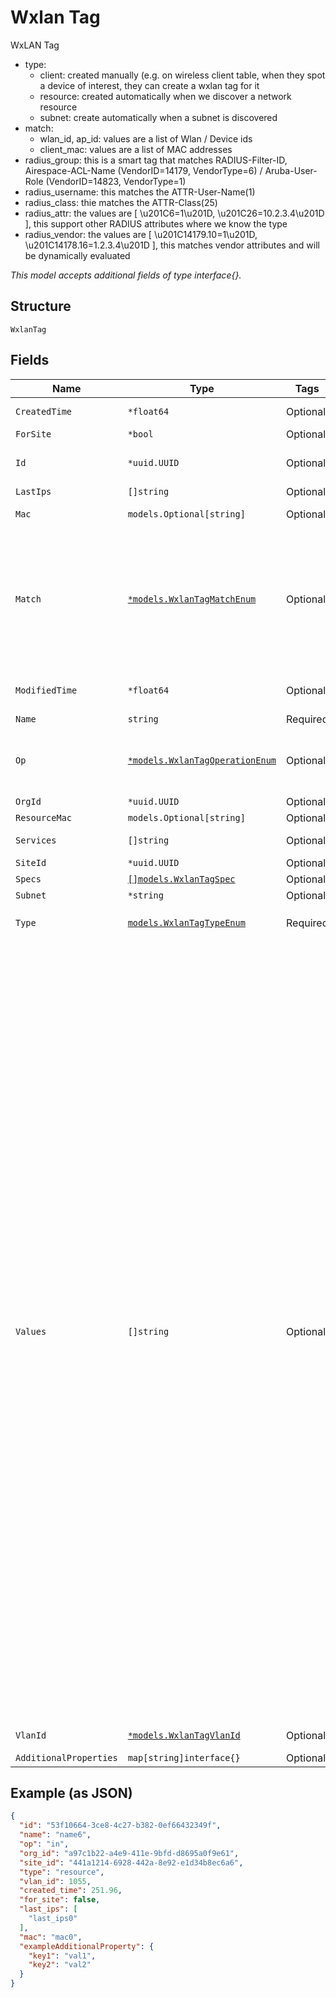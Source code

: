
# Wxlan Tag

WxLAN Tag

* type:
  * client: created manually (e.g. on wireless client table, when they spot a device of interest, they can create a wxlan tag for it
  * resource: created automatically when we discover a network resource
  * subnet: create automatically when a subnet is discovered
* match:
  * wlan_id, ap_id: values are a list of Wlan / Device ids
  * client_mac: values are a list of MAC addresses
* radius_group: this is a smart tag that matches RADIUS-Filter-ID, Airespace-ACL-Name (VendorID=14179, VendorType=6) / Aruba-User-Role (VendorID=14823, VendorType=1)
* radius_username: this matches the ATTR-User-Name(1)
* radius_class: thie matches the ATTR-Class(25)
* radius_attr: the values are [ \u201C6=1\u201D, \u201C26=10.2.3.4\u201D ], this support other RADIUS attributes where we know the type
* radius_vendor: the values are [ \u201C14179.10=1\u201D, \u201C14178.16=1.2.3.4\u201D ], this matches vendor attributes and will be dynamically evaluated

*This model accepts additional fields of type interface{}.*

## Structure

`WxlanTag`

## Fields

| Name | Type | Tags | Description |
|  --- | --- | --- | --- |
| `CreatedTime` | `*float64` | Optional | When the object has been created, in epoch |
| `ForSite` | `*bool` | Optional | - |
| `Id` | `*uuid.UUID` | Optional | Unique ID of the object instance in the Mist Organnization |
| `LastIps` | `[]string` | Optional | - |
| `Mac` | `models.Optional[string]` | Optional | If `type`==`client`, Client MAC Address |
| `Match` | [`*models.WxlanTagMatchEnum`](../../doc/models/wxlan-tag-match-enum.md) | Optional | required if `type`==`match`. enum: `ap_id`, `app`, `asset_mac`, `client_mac`, `hostname`, `ip_range_subnet`, `port`, `psk_name`, `psk_role`, `radius_attr`, `radius_class`, `radius_group`, `radius_username`, `sdkclient_uuid`, `wlan_id` |
| `ModifiedTime` | `*float64` | Optional | When the object has been modified for the last time, in epoch |
| `Name` | `string` | Required | The name |
| `Op` | [`*models.WxlanTagOperationEnum`](../../doc/models/wxlan-tag-operation-enum.md) | Optional | required if `type`==`match`, type of tag (inclusive/exclusive). enum: `in`, `not_in`<br>**Default**: `"in"` |
| `OrgId` | `*uuid.UUID` | Optional | - |
| `ResourceMac` | `models.Optional[string]` | Optional | - |
| `Services` | `[]string` | Optional | **Constraints**: *Unique Items Required* |
| `SiteId` | `*uuid.UUID` | Optional | - |
| `Specs` | [`[]models.WxlanTagSpec`](../../doc/models/wxlan-tag-spec.md) | Optional | If `type`==`spec` |
| `Subnet` | `*string` | Optional | - |
| `Type` | [`models.WxlanTagTypeEnum`](../../doc/models/wxlan-tag-type-enum.md) | Required | enum: `client`, `match`, `resource`, `spec`, `subnet`, `vlan` |
| `Values` | `[]string` | Optional | Required if `type`==`match` and<br><br>* `match`==`ap_id`: list of AP IDs<br>* `match`==`app`: list of Application Names<br>* `match`==`asset_mac`: list of Asset MAC Addresses<br>* `match`==`client_mac`: list of Client MAC Addresses<br>* `match`==`hostname`: list of Resources Hostnames<br>* `match`==`ip_range_subnet`: list of IP Addresses and/or CIDRs<br>* `match`==`psk_name`: list of PSK Names<br>* `match`==`psk_role`: list of PSK Roles<br>* `match`==`port`: list of Ports or Port Ranges<br>* `match`==`radius_attr`: list of RADIUS Attributes. The values are [ “6=1”, “26=10.2.3.4” ], this support other RADIUS attributes where we know the type<br>* `match`==`radius_class`: list of RADIUS Classes. This matches the ATTR-Class(25)<br>* `match`==`radius_group`: list of RADIUS Groups. This is a smart tag that matches RADIUS-Filter-ID, Airespace-ACL-Name (VendorID=14179, VendorType=6) / Aruba-User-Role (VendorID=14823, VendorType=1)<br>* `match`==`radius_username`: list of RADIUS Usernames. This matches the ATTR-User-Name(1)<br>* `match`==`sdkclient_uuid`: list of SDK UUIDs<br>* `match`==`wlan_id`: list of WLAN IDs<br><br>**Notes**:<br>Variables are not allowed |
| `VlanId` | [`*models.WxlanTagVlanId`](../../doc/models/containers/wxlan-tag-vlan-id.md) | Optional | If `type`==`vlan_id`, VLAN ID or variable |
| `AdditionalProperties` | `map[string]interface{}` | Optional | - |

## Example (as JSON)

```json
{
  "id": "53f10664-3ce8-4c27-b382-0ef66432349f",
  "name": "name6",
  "op": "in",
  "org_id": "a97c1b22-a4e9-411e-9bfd-d8695a0f9e61",
  "site_id": "441a1214-6928-442a-8e92-e1d34b8ec6a6",
  "type": "resource",
  "vlan_id": 1055,
  "created_time": 251.96,
  "for_site": false,
  "last_ips": [
    "last_ips0"
  ],
  "mac": "mac0",
  "exampleAdditionalProperty": {
    "key1": "val1",
    "key2": "val2"
  }
}
```


